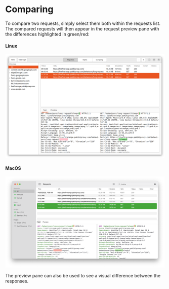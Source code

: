 # Comparing

To compare two requests, simply select them both within the requests list. The compared requests will then appear in the request preview pane with the differences highlighted in green/red:

<!-- tabs:start -->

#### **Linux**

<picture>
  <source media="(prefers-color-scheme: dark)" srcset="../_media/Linux/Dark/Compare.png">
  <img alt="Compare Requests" src="../_media/Linux/Light/Compare.png">
</picture>

#### **MacOS**

<picture>
  <source media="(prefers-color-scheme: dark)" srcset="../_media/Mac/Dark/Compare.png">
  <img alt="Compare Requests" src="../_media/Mac/Light/Compare.png">
</picture>

<!-- tabs:end -->

The preview pane can also be used to see a visual difference between the responses.